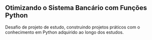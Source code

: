 ## Otimizando o Sistema Bancário com Funções Python
Desafio de projeto de estudo, construindo projetos práticos com o conhecimento em Python adquirido ao longo dos estudos.

